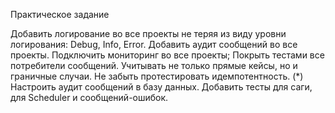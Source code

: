 Практическое задание

Добавить логирование во все проекты не теряя из виду уровни логирования: Debug, Info, Error. Добавить аудит сообщений во все проекты.
Подключить мониторинг во все проекты;
Покрыть тестами все потребители сообщений. Учитывать не только прямые кейсы, но и граничные случаи. Не забыть протестировать идемпотентность.
(*) Настроить аудит сообщений в базу данных. Добавить тесты для саги, для Scheduler и сообщений-ошибок.